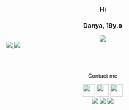 ### <p align=center> Hi </p>
### <p align=center> Danya, 19y.o </p>

<div align=center>
    <img src='https://i.pinimg.com/originals/3b/43/4f/3b434f61e5b2021466e5f58fd718becb.gif'>
</div>


<a href="https://github.com/x4cusx4cus">
    <img src="https://bad-apple-github-readme.vercel.app/api?show_bg=1&username=x4cusx4cus&count_private=true&show_icons=true&theme=buefy&hide_border=true">
</a>


<a href="https://github.com/x4cusx4cus">
    <img src="https://bad-apple-github-readme.vercel.app/api/top-langs?show_bg=1&username=x4cusx4cus&theme=buefy&hide_border=true&layout=compact">
</a>

<br><br>

<p align=center>Contact me</p>
<div align=center>
    <a href='https://t.me/x4cus'><img height="32" width="32" src='https://simpleicons.org/icons/telegram.svg'></a>
    <a href='https://vk.com/x4xus'><img height="32" width="32" src='https://simpleicons.org/icons/vk.svg'></a>
    <a href='mailto:x4cusx4cus@gmail.com'><img height="32" width="32" src='https://simpleicons.org/icons/gmail.svg'></a>
</div>

<div align=center>
    <a href='https://t.me/x4cus'><img src='https://img.shields.io/badge/Telegram-x4cus-9cf?style=flat-square'></a>
    <a href='https://vk.com/x4xus'><img src='https://img.shields.io/badge/Vk-x4xus-black?style=flat-square'></a>
    <a href='mailto:x4cusx4cus@gmail.com'><img src='https://img.shields.io/badge/Gmail-x4cusx4cus-blueviolet?style=flat-square'></a>
</div>
